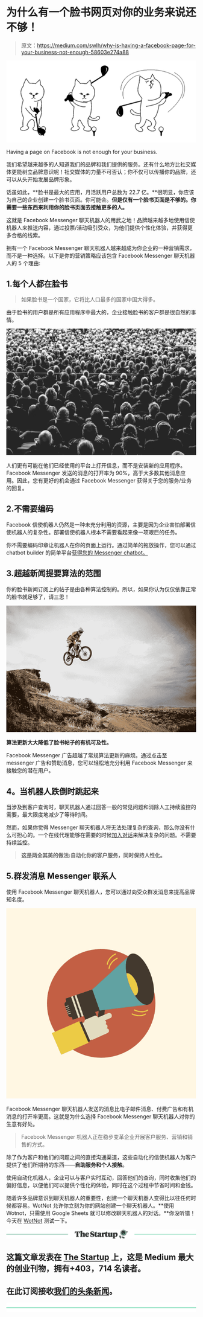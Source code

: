 # 为什么有一个脸书网页对你的业务来说还不够！

> 原文：<https://medium.com/swlh/why-is-having-a-facebook-page-for-your-business-not-enough-58603e274a88>

![](img/5a0ebbac292f9c9db7280f7031574817.png)

Having a page on Facebook is not enough for your business.

我们希望越来越多的人知道我们的品牌和我们提供的服务。还有什么地方比社交媒体更能树立品牌意识呢！社交媒体的力量不可否认；你不仅可以传播你的品牌，还可以从头开始发展品牌形象。

话虽如此，**脸书是最大的应用，月活跃用户总数为 22.7 亿。**很明显，你应该为自己的企业创建一个脸书页面。你可能会。**但是仅有一个脸书页面是不够的。你需要一些东西来利用你的脸书页面去接触更多的人。**

这就是 Facebook Messenger 聊天机器人的用武之地！品牌越来越多地使用信使机器人来推送内容，通过投票/活动吸引受众，为他们提供个性化体验，并获得更多合格的线索。

拥有一个 Facebook Messenger 聊天机器人越来越成为你企业的一种营销需求，而不是一种选择。以下是你的营销策略应该包含 Facebook Messenger 聊天机器人的 5 个理由:

## 1.每个人都在脸书

> 如果脸书是一个国家，它将比人口最多的国家中国大得多。

由于脸书的用户群是所有应用程序中最大的，企业接触脸书的客户群是很自然的事情。

![](img/b37b4414f61d4a0eea583000a9acb5d3.png)

人们更有可能在他们已经使用的平台上打开信息，而不是安装新的应用程序。Facebook Messenger 发送的消息的打开率为 90%，高于大多数其他消息应用。因此，您有更好的机会通过 Facebook Messenger 获得关于您的服务/业务的回复。

## 2.不需要编码

Facebook 信使机器人仍然是一种未充分利用的资源，主要是因为企业害怕部署信使机器人的复杂性。部署信使机器人根本不需要看起来像一项艰巨的任务。

你不需要编码印章让机器人在你的页面上运行。通过简单的拖放操作，您可以通过 chatbot builder 的简单平台[获得您的 Messenger chatbot。](http://www.wotnot.io)

## 3.超越新闻提要算法的范围

你的脸书新闻订阅上的帖子是由各种算法控制的。所以，如果你认为仅仅依靠正常的脸书就足够了，请三思！

![](img/893fa302aabce2ae1a66f03e237f4044.png)

**算法更新大大降低了脸书帖子的有机可及性。**

Facebook Messenger 广告超越了常规算法更新的麻烦。通过点击至 messenger 广告和赞助消息，您可以轻松地充分利用 Facebook Messenger 来接触您的潜在用户。

## **4。当机器人跌倒时跳起来**

当涉及到客户查询时，聊天机器人通过回答一般的常见问题和消除人工持续监控的需要，最大限度地减少了等待时间。

然而，如果你觉得 Messenger 聊天机器人将无法处理复杂的查询，那么你没有什么可担心的。一个在线代理能够在需要的时候[加入对话](https://wotnot.io/human-handover/)来解决复杂的问题。不需要持续监控。

> **这是两全其美的做法:自动化你的客户服务，同时保持人性化。**

## 5.群发消息 Messenger 联系人

使用 Facebook Messenger 聊天机器人，您可以通过向受众群发消息来提高品牌知名度。

![](img/c0316970d723be080258c9246cae7f38.png)

Facebook Messenger 聊天机器人发送的消息比电子邮件消息、付费广告和有机消息的打开率更高。这就是为什么选择 Facebook Messenger 聊天机器人对你的生意有好处。

> Facebook Messenger 机器人正在稳步变革企业开展客户服务、营销和销售的方式。

除了作为客户和他们的问题之间的直接沟通渠道，这些自动化的信使机器人为客户提供了他们所期待的东西——**自助服务和个人接触**。

使用自动化机器人，企业可以与客户实时互动，回答他们的查询，同时收集他们的偏好信息，以便他们可以提供个性化的体验，同时在这个过程中节省时间和金钱。

随着许多品牌意识到聊天机器人的重要性，创建一个聊天机器人变得比以往任何时候都容易。WotNot 允许你立刻为你的网站创建一个聊天机器人。**使用 Wotnot，只需使用 Google Sheets 就可以修改聊天机器人的对话。**你没听错！今天在 [WotNot](https://wotnot.io/) 测试一下。

[![](img/308a8d84fb9b2fab43d66c117fcc4bb4.png)](https://medium.com/swlh)

## 这篇文章发表在 [The Startup](https://medium.com/swlh) 上，这是 Medium 最大的创业刊物，拥有+403，714 名读者。

## 在此订阅接收[我们的头条新闻](http://growthsupply.com/the-startup-newsletter/)。

[![](img/b0164736ea17a63403e660de5dedf91a.png)](https://medium.com/swlh)